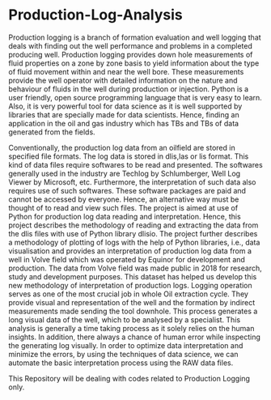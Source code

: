 # Production-Log-Analysis
Production logging is a branch of formation evaluation and well logging that deals with finding out the well performance and problems in a completed producing well. Production logging provides down hole measurements of fluid properties on a zone by zone basis to yield information about the type of fluid movement within and near the well bore. These measurements provide the well operator with detailed information on the nature and behaviour of fluids in the well during production or injection. Python is a user friendly, open source programming language that is very easy to learn. Also, it is very powerful tool for data science as it is well supported by libraries that are specially made for data scientists. Hence, finding an application in the oil and gas industry which has TBs and TBs of data generated from the fields. 

Conventionally, the production log data from an oilfield are stored in specified file formats. The log data is stored in dlis,las or lis format. This kind of data files require softwares to be read and presented. The softwares generally used in the industry are Techlog by Schlumberger, Well Log Viewer by Microsoft, etc. Furthermore, the interpretation of such data also requires use of such softwares. These software packages are paid and cannot be accessed by everyone. Hence, an alternative way must be thought of to read and view such files. The project is aimed at use of Python for production log data reading and interpretation. Hence, this project describes the methodology of reading and extracting the data from the dlis files with use of Python library dlisio. The project further describes a methodology of plotting of logs with the help of Python libraries, i.e., data visualisation and provides an interpretation of production log data from a well in Volve field which was operated by Equinor for development and production. The data from Volve field was made public in 2018 for research, study and development purposes. This dataset has helped us develop this new methodology of interpretation of production logs. Logging operation serves as one of the most crucial job in whole Oil extraction cycle. They provide visual and representation of the well and the formation by indirect measurements made sending the tool downhole. This process generates a long visual data of the well, which to be analysed by a specialist. This analysis is generally a time taking process as it solely relies on the human insights. In addition, there always a chance of human error while inspecting the generating log visually. In order to optimize data interpretation and minimize the errors, by using the techniques of data science, we can automate the basic interpretation process using the RAW data files. 

This Repository will be dealing with codes related to Production Logging only.
